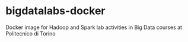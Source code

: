 # bigdatalabs-docker
Docker image for Hadoop and Spark lab activities in Big Data courses at Politecnico di Torino
